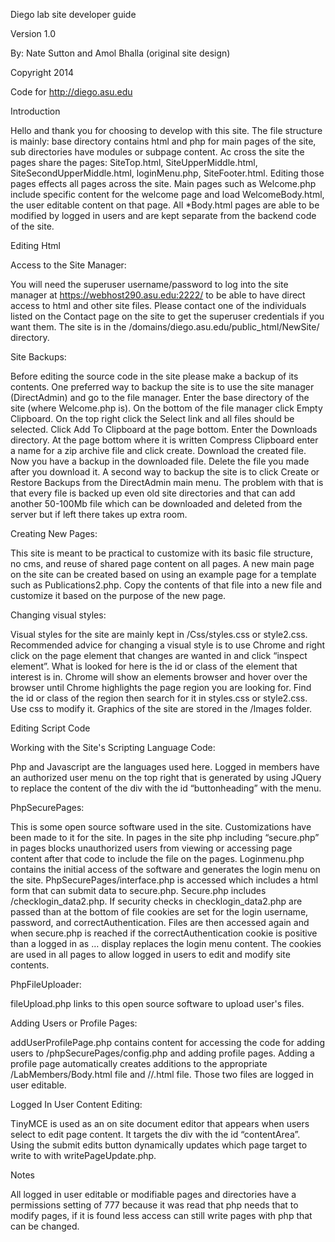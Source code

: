 ﻿Diego lab site developer guide

Version 1.0

By: Nate Sutton and Amol Bhalla (original site design)

Copyright 2014


Code for http://diego.asu.edu



Introduction

Hello and thank you for choosing to develop with this site. The file structure is mainly: base directory contains html and php for main pages of the site, sub directories have modules or subpage content.  Ac cross the site the pages share the pages: SiteTop.html, SiteUpperMiddle.html, SiteSecondUpperMiddle.html, loginMenu.php, SiteFooter.html.  Editing those pages effects all pages across the site.  Main pages such as Welcome.php include specific content for the welcome page and load WelcomeBody.html, the user editable content on that page.  All *Body.html pages are able to be modified by logged in users and are kept separate from the backend code of the site.  


Editing Html

Access to the Site Manager:

You will need the superuser username/password to log into the site manager at https://webhost290.asu.edu:2222/ to be able to have direct access to html and other site files. Please contact one of the individuals listed on the Contact page on the site to get the superuser credentials if you want them. The site is in the /domains/diego.asu.edu/public_html/NewSite/ directory.

Site Backups:

Before editing the source code in the site please make a backup of its contents. One preferred way to backup the site is to use the site manager (DirectAdmin) and go to the file manager. Enter the base directory of the site (where Welcome.php is). On the bottom of the file manager click Empty Clipboard. On the top right click the Select link and all files should be selected. Click Add To Clipboard at the page bottom. Enter the Downloads directory. At the page bottom where it is written Compress Clipboard enter a name for a zip archive file and click create. Download the created file. Now you have a backup in the downloaded file. Delete the file you made after you download it. A second way to backup the site is to click Create or Restore Backups from the DirectAdmin main menu. The problem with that is that every file is backed up even old site directories and that can add another 50-100Mb file which can be downloaded and deleted from the server but if left there takes up extra room.

Creating New Pages:

This site is meant to be practical to customize with its basic file structure, no cms, and reuse of shared page content on all pages.  A new main page on the site can be created based on using an example page for a template such as Publications2.php.  Copy the contents of that file into a new file and customize it based on the purpose of the new page.

Changing visual styles:

Visual styles for the site are mainly kept in /Css/styles.css or style2.css.  Recommended advice for changing a visual style is to use Chrome and right click on the page element that changes are wanted in and click “inspect element”.  What is looked for here is the id or class of the element that interest is in.  Chrome will show an elements browser and hover over the browser until Chrome highlights the page region you are looking for.  Find the id or class of the region then search for it in styles.css or style2.css.  Use css to modify it.  Graphics of the site are stored in the /Images folder.


Editing Script Code

Working with the Site's Scripting Language Code:

Php and Javascript are the languages used here.  Logged in members have an authorized user menu on the top right that is generated by using JQuery to replace the content of the div with the id “buttonheading” with the menu.

PhpSecurePages:

This is some open source software used in the site.  Customizations have been made to it for the site.    In pages in the site php including “secure.php” in pages blocks unauthorized users from viewing or accessing page content after that code to include the file on the pages.  Loginmenu.php contains the initial access of the software and generates the login menu on the site.  PhpSecurePages/interface.php is accessed which includes a html form that can submit data to secure.php.  Secure.php includes /checklogin_data2.php.  If security checks in  checklogin_data2.php are passed than at the bottom of file cookies are set for the login username, password, and correctAuthentication.  Files are then accessed again and when secure.php is reached if the  correctAuthentication cookie is positive than a logged in as … display replaces the login menu content.  The cookies are used in all pages to allow logged in users to edit and modify site contents.

PhpFileUploader:

fileUpload.php links to this open source software to upload user's files.

Adding Users or Profile Pages:

addUserProfilePage.php contains content for accessing the code for adding users to /phpSecurePages/config.php and adding profile pages.  Adding a profile page automatically creates additions to the appropriate /LabMembers/<typeOfMember>Body.html file and /<typeOfMember>/<memberName>.html file.  Those two files are logged in user editable.

Logged In User Content Editing:

TinyMCE is used as an on site document editor that appears when users select to edit page content.  It targets the div with the id “contentArea”.  Using the submit edits button dynamically updates which page target to write to with writePageUpdate.php.


Notes

All logged in user editable or modifiable pages and directories have a permissions setting of 777 because it was read that php needs that to modify pages, if it is found less access can still write pages with php that can be changed.
